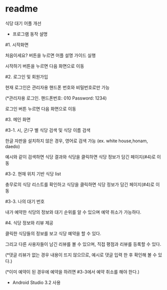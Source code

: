 # readme
식당 대기 어플 개선

- 프로그램 동작 설명

#1. 시작화면

처음이세요? 버튼을 누르면 어플 설명 가이드 실행

시작하기 버튼을 누르면 다음 화면으로 이동

 

#2. 로그인 및 회원가입

현재 로그인은 관리자용 핸드폰 번호와 비밀번호로만 가능

(*관리자용 로그인. 핸드폰번호: 010 Password: 1234)

로그인 버튼 누르면 다음 화면으로 이동

 

#3. 메인 화면

#3-1. 시, 군/구 별 식당 검색 및 식당 이름 검색

한글 자판을 설치하지 않은 경우, 영어로 검색 가능 (ex. white house, ​honam, daedo)

예시와 같이 검색하면 식당 결과와 식당을 클릭하면 식당 정보가 담긴 페이지(#4)로 이동

#3-2. 현재 위치 기반 식당 list

충무로의 식당 리스트를 확인하고 식당을 클릭하면 식당 정보가 담긴 페이지(#4)로 이동

#3-3. 나의 대기 번호

내가 예약한 식당의 정보와 대기 순위를 알 수 있으며 예약 취소가 가능하다.

 

#4. 식당 정보와 리뷰 제공

클릭한 식당들의 정보를 보고 식당 예약을 할 수 있다.

그리고 다른 사용자들이 남긴 리뷰를 볼 수 있으며, 직접 평점과 리뷰를 등록할 수 있다.

(*댓글 리뷰가 없는 경우 내용이 뜨지 않으므로, 예시로 댓글 입력 한 후 확인해 볼 수 있다.)

(*이미 예약이 된 경우에 예약을 하려면 #3-3에서 예약 취소를 해야 한다.)

 

- Android Studio 3.2 사용
